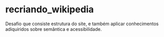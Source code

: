 # recriando_wikipedia
Desafio que consiste estrutura do site, e também aplicar conhecimentos adiquiridos sobre semântica e acessibilidade.
